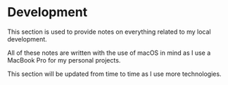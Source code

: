 # Development

This section is used to provide notes on everything related to my local development.

All of these notes are written with the use of macOS in mind as I use a MacBook Pro for my personal projects.

This section will be updated from time to time as I use more technologies.
